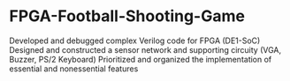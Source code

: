 # FPGA-Football-Shooting-Game
Developed and debugged complex Verilog code for FPGA (DE1-SoC)
Designed and constructed a sensor network and supporting circuity (VGA, Buzzer, PS/2 Keyboard) 
Prioritized and organized the implementation of essential and nonessential features
